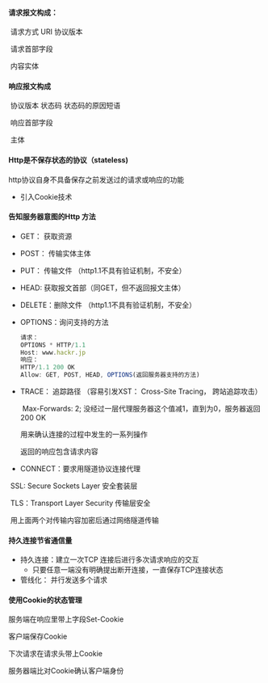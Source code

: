 #### 请求报文构成： 

​	请求方式 URI 协议版本 

​	请求首部字段

​	内容实体

#### 响应报文构成

​	协议版本 状态码 状态码的原因短语 

​	响应首部字段

​	主体

#### Http是不保存状态的协议（stateless)

http协议自身不具备保存之前发送过的请求或响应的功能

- 引入Cookie技术

#### 告知服务器意图的Http 方法

- GET： 获取资源

- POST： 传输实体主体

- PUT： 传输文件 （http1.1不具有验证机制，不安全）

- HEAD: 获取报文首部（同GET，但不返回报文主体）

- DELETE：删除文件 （http1.1不具有验证机制，不安全）

- OPTIONS：询问支持的方法

  ```javascript
  请求： 
  OPTIONS * HTTP/1.1
  Host: www.hackr.jp
  响应：
  HTTP/1.1 200 OK
  Allow: GET, POST, HEAD, OPTIONS(返回服务器支持的方法)
  ```

- TRACE： 追踪路径 （容易引发XST： Cross-Site Tracing， 跨站追踪攻击）

  ​	Max-Forwards: 2; 没经过一层代理服务器这个值减1，直到为0，服务器返回200 OK

    用来确认连接的过程中发生的一系列操作

  返回的响应包含请求内容

- CONNECT：要求用隧道协议连接代理

​      SSL: Secure Sockets Layer 安全套装层

​     TLS：Transport Layer Security 传输层安全

​	用上面两个对传输内容加密后通过网络隧道传输

#### 持久连接节省通信量

- 持久连接：建立一次TCP 连接后进行多次请求响应的交互
  - 只要任意一端没有明确提出断开连接，一直保存TCP连接状态
- 管线化： 并行发送多个请求

#### 使用Cookie的状态管理

服务端在响应里带上字段Set-Cookie

客户端保存Cookie

下次请求在请求头带上Cookie

服务器端比对Cookie确认客户端身份

